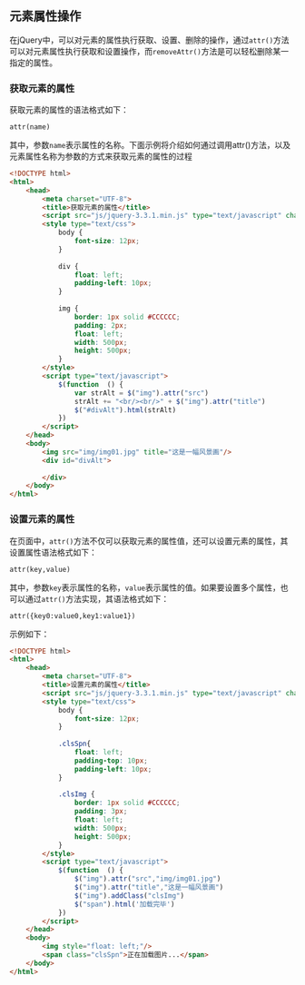 ## 元素属性操作

在jQuery中，可以对元素的属性执行获取、设置、删除的操作，通过`attr()`方法可以对元素属性执行获取和设置操作，而`removeAttr()`方法是可以轻松删除某一指定的属性。

### 获取元素的属性

获取元素的属性的语法格式如下：

```juery
attr(name)
```
其中，参数`name`表示属性的名称。下面示例将介绍如何通过调用attr()方法，以及元素属性名称为参数的方式来获取元素的属性的过程

```html
<!DOCTYPE html>
<html>
	<head>
		<meta charset="UTF-8">
		<title>获取元素的属性</title>
		<script src="js/jquery-3.3.1.min.js" type="text/javascript" charset="utf-8"></script>
		<style type="text/css">
			body {
				font-size: 12px;
			}
			
			div {
				float: left;
				padding-left: 10px;
			}
			
			img {
				border: 1px solid #CCCCCC;
				padding: 2px;
				float: left;
				width: 500px;
				height: 500px;
			}
		</style>
		<script type="text/javascript">
			$(function  () {
				var strAlt = $("img").attr("src")
				strAlt += "<br/><br/>" + $("img").attr("title")
				$("#divAlt").html(strAlt)
			})
		</script>
	</head>
	<body>
		<img src="img/img01.jpg" title="这是一幅风景画"/>
		<div id="divAlt">
			
		</div>
	</body>
</html>
```

### 设置元素的属性

在页面中，`attr()`方法不仅可以获取元素的属性值，还可以设置元素的属性，其设置属性语法格式如下：
```jquery
attr(key,value)
```
其中，参数`key`表示属性的名称，`value`表示属性的值。如果要设置多个属性，也可以通过`attr()`方法实现，其语法格式如下：
```jquery
attr({key0:value0,key1:value1})
```

示例如下：
```html
<!DOCTYPE html>
<html>
	<head>
		<meta charset="UTF-8">
		<title>设置元素的属性</title>
		<script src="js/jquery-3.3.1.min.js" type="text/javascript" charset="utf-8"></script>
		<style type="text/css">
			body {
				font-size: 12px;
			}
			
			.clsSpn{
				float: left;
				padding-top: 10px;
				padding-left: 10px;
			}
			
			.clsImg {
				border: 1px solid #CCCCCC;
				padding: 3px;
				float: left;
				width: 500px;
				height: 500px;
			}
		</style>
		<script type="text/javascript">
			$(function  () {
				$("img").attr("src","img/img01.jpg")
				$("img").attr("title","这是一幅风景画")
				$("img").addClass("clsImg")
				$("span").html('加载完毕')
			})
		</script>
	</head>
	<body>
		<img style="float: left;"/>
		<span class="clsSpn">正在加载图片...</span>
	</body>
</html>
```